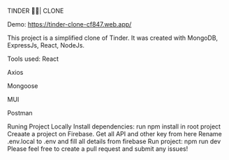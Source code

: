 TINDER 💖🔥| CLONE

Demo: https://tinder-clone-cf847.web.app/

This project is a simplified clone of Tinder. It was created with MongoDB, ExpressJs, React, NodeJs.

Tools used:
React

Axios

Mongoose

MUI

Postman

Runing Project Locally
Install dependencies: run npm install in root project
Creaate a project on Firebase.
Get all API and other key from here
Rename .env.local to .env and fill all details from firebase
Run project: npm run dev
Please feel free to create a pull request and submit any issues!
